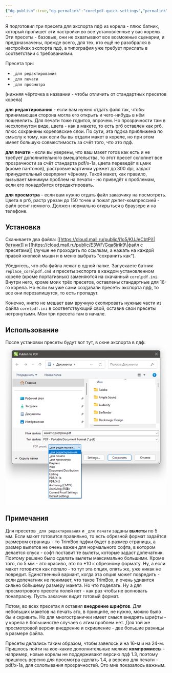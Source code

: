 ```yaml
---
{"dg-publish":true,"dg-permalink":"corelpdf-quick-settings","permalink":"/corelpdf-quick-settings/","created":"2023-10-09T12:57:03.958+07:00","updated":"2023-10-20T13:25:58.089+07:00"}
---
```


Я подготовил три пресета для экспорта пдф из корела - плюс батник, который пропишет эти настройки во все установленные у вас корелы. Эти пресеты - базовые, они не охватывают все возможные сценарии, и предзназначены, прежде всего, для тех, кто ещё не разобрался в настройках экспорта пдф, а типография уже требует прислать в соответствии с требованиями.

Пресета три:
- `_для редактирования`
- `_для печати`
- `_для просмотра`

(нижняя чёрточка в названии - чтобы отличить от стандартных пресетов корела)

**для редактирования** - если вам нужно отдать файл так, чтобы принимающая сторона могла его открыть и чего-нибудь в нём пошевелить. Для печати тоже годится, впрочем. Но прозрачности там в несхлопнутом виде, цвета - как в макете, то есть ргб оставлен как ргб, плюс сохранены кореловские слои. По сути, эта пдфка приближена по смыслу к тому, как если бы вы отдали макет в кореле, но при этом имеет б*о*льшую совместимость за счёт того, что это пдф.

**для печати** - если вы уверены, что ваш макет готов как есть и не требует дополнительного вмешательства, то этот пресет схлопнет все прозрачности за счёт стандарта pdf/x-1a, цвета переведёт в цмик (кроме пантонов), растровые картинки урежет до 300 dpi, задаст принудительный оверпринт чёрному. Такой макет, как правило, вызывает минимум проблем на печати - но приведёт к проблемам, если его понадобится отредактировать.

**для просмотра** - если вам нужно отдать файл заказчику на посмотреть. Цвета в ргб, растр урезан до 150 точек и пожат джпег-компрессией - файл весит немного. Должен нормально открыться в браузере и на телефоне.

## Установка

Скачиваете два файла: [[https://cloud.mail.ru/public/i1o5/KUJeCbtPi\|батник]] и [[https://cloud.mail.ru/public/E3WF/Gqa6irik9\|файл с пресетами]] (лучше не проходить по ссылкам, а нажать на каждой правой кнопкой мыши и в меню выбрать "сохранить как").

Убедитесь, что оба файла лежат в одной папке. Запускаете батник `replace_corelpdf.cmd` и пресеты экспорта в каждом установленном кореле (кроме портативных) заменяются на скачанный `corelpdf.ini`. Внутри него, кроме моих трёх пресетов, оставлены стандартные для 16-го корела. Но если вы уже сами создавали пресеты экспорта пдф, то все они перезапишутся, то есть пропадут.

Конечно, никто не мешает вам вручную скопировать нужные части из файла `corelpdf.ini` в соответствующий свой, оставив свои пресеты нетронутыми. Мои три пресета там в начале.

## Использование

После установки пресеты будут вот тут, в окне экспорта в пдф:
![](/img/user/assets/corelpdf-presets.png)
## Примечания

Для пресетов `_для редактирования` и `_для печати` заданы **вылеты** по 5 мм. Если макет готовится правильно, то есть обрезной формат задаётся размером страницы - то TrimBox пдфки будет в размер страницы, а размер вылетов не очень важен для нормального софта, в котором делается спуск - софт поставит те вылеты, которые задаст допечатник. Поэтому решено было сделать вылеты максимально большими. Кроме того, по 5 мм - это красиво, это по +10 к обрезному формату. Ну, а если макет готовится как попало - то тут эта опция, опять же, уже никак не повредит. Единственный вариант, когда эта опция может повредить - если допечатник не понимает, что такое TrimBox, и очень удивится сильно бо́льшему размеру макета. Но что поделать. Ну а для просмотрового пресета полей нет - как раз чтобы не волновать понапрасну. Пусть заказчик видит готовый формат.

Потом, во всех пресетах я оставил **внедрение шрифтов**. Для небольших макетов на печать это, в принципе, не нужно, можно было бы и скривить. Но для многостранички имеет смысл внедрять шрифты - у корела в большинстве случаев с этим проблем нет. Для той же просмотровой версии внедрение и скривление - две большие разницы в размере файла.

Пресеты делались таким образом, чтобы завелось и на 16-м и на 24-м. Пришлось пойти на кое-какие дополнительные мелкие **компромиссы** - например, новые корелы не поддерживают версию пдф 1.3, поэтому пришлось версию для просмотра сделать 1.4, а версию для печати - pdf/x-1a, для схлопывания прозрачностей. Это мне показалось важным.